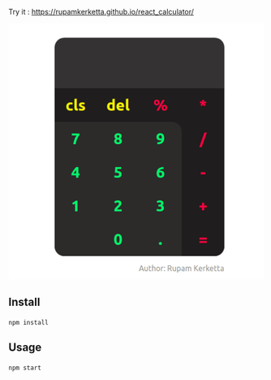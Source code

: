 Try it : https://rupamkerketta.github.io/react_calculator/

![alt text](https://raw.githubusercontent.com/rupamkerketta/react_calculator/master/src/demo-pic.png)

## Install
```npm install```

## Usage
`npm start`
